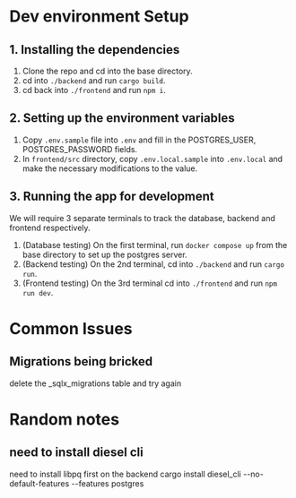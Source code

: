 # Dev environment Setup

## 1. Installing the dependencies
1. Clone the repo and cd into the base directory.
2. cd into `./backend` and run `cargo build`.
3. cd back into `./frontend` and run `npm i`.

## 2. Setting up the environment variables
1. Copy `.env.sample` file into `.env` and fill in the POSTGRES_USER, POSTGRES_PASSWORD fields.
2. In `frontend/src` directory, copy `.env.local.sample` into `.env.local` and make the necessary modifications to the value.

## 3. Running the app for development
We will require 3 separate terminals to track the database, backend and frontend respectively.
1. (Database testing) On the first terminal, run `docker compose up` from the base directory to set up the postgres server.
2. (Backend testing) On the 2nd terminal, cd into `./backend` and run `cargo run`.
3. (Frontend testing) On the 3rd terminal cd into `./frontend` and run `npm run dev`.

# Common Issues

## Migrations being bricked
delete the _sqlx_migrations table and try again

# Random notes

## need to install diesel cli
need to install libpq first on the backend
cargo install diesel_cli --no-default-features --features postgres